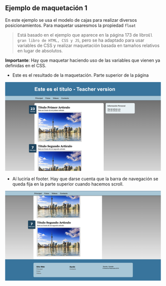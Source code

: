 ## Ejemplo de maquetación 1

En este ejemplo se usa el modelo de cajas para realizar diversos posicionamientos. Para maquetar usaresmos la propiedad `float`

> Está basado en el ejemplo que aparece en la página 173 de libro`El gran libro de HTML, CSS y JS`, pero se ha adaptado para usar variables de CSS y realizar maquetación basada en tamaños relativos en lugar de absolutos.

**Importante**: Hay que maquetar haciendo uso de las variables que vienen ya definidas en el CSS.

- Este es el resultado de la maquetación. Parte superior de la página

![header](img/captura-header.png)

- Aí luciría el footer. Hay que darse cuenta que la barra de navegación se queda fija en la parte superior cuando hacemos scroll.

![footer](img/captura-footer.png)
